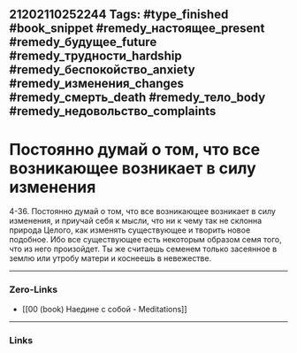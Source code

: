 21202110252244
Tags: #type_finished #book_snippet #remedy_настоящее_present #remedy_будущее_future #remedy_трудности_hardship #remedy_беспокойство_anxiety #remedy_изменения_changes #remedy_смерть_death #remedy_тело_body #remedy_недовольство_complaints
---
#  Постоянно думай о том, что все возникающее возникает в силу изменения

 4-36. Постоянно думай о том, что все возникающее возникает в силу изменения, и приучай себя к мысли, что ни к чему так не склонна природа Целого, как изменять существующее и творить новое подобное. Ибо все существующее есть некоторым образом семя того, что из него произойдет. Ты же считаешь семенем только засеянное в землю или утробу матери и коснеешь в невежестве. 

---
### Zero-Links
- [[00 (book) Наедине с собой - Meditations]]
---
### Links
